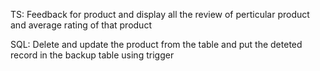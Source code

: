 TS:
Feedback for product and display all the review of perticular product and  average rating of that product 

SQL:
Delete and update the product from the table and put the deteted record in the backup table  using trigger